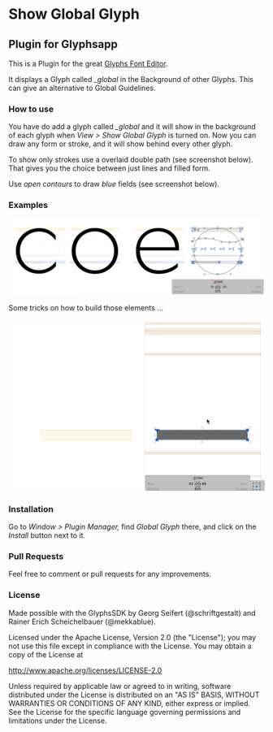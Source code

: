 # Show Global Glyph

## Plugin for Glyphsapp

This is a Plugin for the great [Glyphs Font Editor](http://glyphsapp.com/).

It displays a Glyph called *_global* in the Background of other Glyphs. 
This can give an alternative to Global Guidelines.

### How to use

You have do add a glyph called *_global* and it will show in the background of each glyph when *View > Show Global Glyph* is turned on.
Now you can draw any form or stroke, and it will show behind every other glyph.

To show only strokes use a overlaid double path (see screenshot below). That gives you the choice between just lines and filled form.

Use *open contours* to draw *blue* fields (see screenshot below).

### Examples

![Show Global Glyph](ShowGlobalGlyph.png)

Some tricks on how to build those elements ...

![Build Global Glyph](BuildGlobalGlyph.gif)

### Installation

Go to *Window > Plugin Manager,* find *Global Glyph* there, and click on the *Install* button next to it.

### Pull Requests

Feel free to comment or pull requests for any improvements.

### License

Made possible with the GlyphsSDK by Georg Seifert (@schriftgestalt) and Rainer Erich Scheichelbauer (@mekkablue).

Licensed under the Apache License, Version 2.0 (the "License");
you may not use this file except in compliance with the License.
You may obtain a copy of the License at

http://www.apache.org/licenses/LICENSE-2.0

Unless required by applicable law or agreed to in writing, software
distributed under the License is distributed on an "AS IS" BASIS,
WITHOUT WARRANTIES OR CONDITIONS OF ANY KIND, either express or implied.
See the License for the specific language governing permissions and
limitations under the License.
